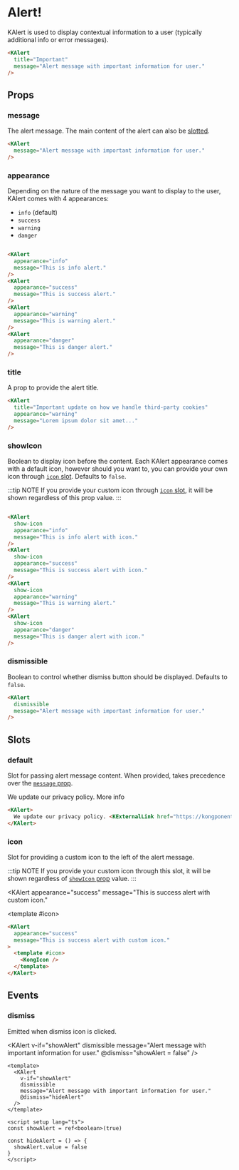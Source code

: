 # Alert!

KAlert is used to display contextual information to a user (typically additional info or error messages).

<KAlert
  title="Important"
  message="Alert message with important information for user."
/>

```html
<KAlert
  title="Important"
  message="Alert message with important information for user."
/>
```

## Props

### message

The alert message. The main content of the alert can also be [slotted](#default).

<KAlert
  message="Alert message with important information for user."
/>

```html
<KAlert
  message="Alert message with important information for user."
/>
```

### appearance

Depending on the nature of the message you want to display to the user, KAlert comes with 4 appearances:

- `info` (default)
- `success`
- `warning`
- `danger`

<div class="vertical-container">
  <KAlert
    appearance="info"
    message="This is info alert."
  />
  <KAlert
    appearance="success"
    message="This is success alert."
  />
  <KAlert
    appearance="warning"
    message="This is warning alert."
  />
  <KAlert
    appearance="danger"
    message="This is danger alert."
  />
</div>

```html
<KAlert
  appearance="info"
  message="This is info alert."
/>
<KAlert
  appearance="success"
  message="This is success alert."
/>
<KAlert
  appearance="warning"
  message="This is warning alert."
/>
<KAlert
  appearance="danger"
  message="This is danger alert."
/>
```

### title

A prop to provide the alert title. 

<KAlert
  title="Important update on how we handle third-party cookies"
  appearance="warning"
  message="Lorem ipsum dolor sit amet, consectetur adipiscing elit, sed do eiusmod tempor incididunt ut labore et dolore magna aliqua. Ut enim ad minim veniam, quis nostrud exercitation ullamco laboris nisi ut aliquip ex ea commodo consequat."
/>

```html
<KAlert
  title="Important update on how we handle third-party cookies"
  appearance="warning"
  message="Lorem ipsum dolor sit amet..."
/>
```

### showIcon

Boolean to display icon before the content. Each KAlert appearance comes with a default icon, however should you want to, you can provide your own icon through [`icon` slot](#icon). Defaults to `false`.

:::tip NOTE
If you provide your custom icon through [`icon` slot](#icon), it will be shown regardless of this prop value.
:::

<div class="vertical-container">
  <KAlert
    show-icon
    appearance="info"
    message="This is info alert with icon."
  />
  <KAlert
    show-icon
    appearance="success"
    message="This is success alert with icon."
  />
  <KAlert
    show-icon
    appearance="warning"
    message="This is warning alert with icon."
  />
  <KAlert
    show-icon
    appearance="danger"
    message="This is danger alert with icon."
  />
</div>

```html
<KAlert
  show-icon
  appearance="info"
  message="This is info alert with icon."
/>
<KAlert
  show-icon
  appearance="success"
  message="This is success alert with icon."
/>
<KAlert
  show-icon
  appearance="warning"
  message="This is warning alert."
/>
<KAlert
  show-icon
  appearance="danger"
  message="This is danger alert with icon."
/>
```

### dismissible

Boolean to control whether dismiss button should be displayed. Defaults to `false`.

<KAlert
  dismissible
  message="Alert message with important information for user."
/>

```html
<KAlert
  dismissible
  message="Alert message with important information for user."
/>
```

## Slots

### default

Slot for passing alert message content. When provided, takes precedence over the [`message` prop](#message).

<KAlert>
  We update our privacy policy. <KExternalLink href="https://kongponents.konghq.com/">More info</KExternalLink>
</KAlert>

```html
<KAlert>
  We update our privacy policy. <KExternalLink href="https://kongponents.konghq.com/">More info</KExternalLink>
</KAlert>
```

### icon

Slot for providing a custom icon to the left of the alert message.

:::tip NOTE
If you provide your custom icon through this slot, it will be shown regardless of [`showIcon` prop](#showicon) value.
:::

<KAlert
  appearance="success"
  message="This is success alert with custom icon."
>
  <template #icon>
    <KongIcon />
  </template>
</KAlert>

```html
<KAlert
  appearance="success"
  message="This is success alert with custom icon."
>
  <template #icon>
    <KongIcon />
  </template>
</KAlert>
```

## Events

### dismiss

Emitted when dismiss icon is clicked.

<KAlert
  v-if="showAlert"
  dismissible
  message="Alert message with important information for user."
  @dismiss="showAlert = false"
/>

```vue
<template>
  <KAlert
    v-if="showAlert"
    dismissible
    message="Alert message with important information for user."
    @dismiss="hideAlert"
  />
</template>

<script setup lang="ts">
const showAlert = ref<boolean>(true)

const hideAlert = () => {
  showAlert.value = false
}
</script>
```

<script setup lang="ts">
import { ref } from 'vue'
import { KongIcon } from '@kong/icons'

const showAlert = ref<boolean>(true)
</script>

<style lang="scss" scoped>
.vertical-container {
  display: flex;
  flex-direction: column;
  gap: $kui-space-50;
}
</style>

<style lang="scss">
// overwrite vitepress styles
.k-alert {
  p {
    line-height: $kui-line-height-30; // .alert-message line-height
  }
}
</style>

